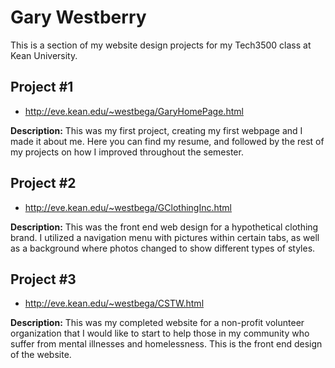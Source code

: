 # Gary Westberry
This is a section of my website design projects for my Tech3500 class at Kean University.

## Project #1

- http://eve.kean.edu/~westbega/GaryHomePage.html

<b>Description:</b> This was my first project, creating my first webpage and I made it about me. Here you can find my resume, and followed by the rest of my projects on how I improved throughout the semester.

## Project #2

- http://eve.kean.edu/~westbega/GClothingInc.html

<b>Description:</b> This was the front end web design for a hypothetical clothing brand. I utilized a navigation menu with pictures within certain tabs, as well as a background where photos changed to show different types of styles.

## Project #3

- http://eve.kean.edu/~westbega/CSTW.html

<b>Description:</b> This was my completed website for a non-profit volunteer organization that I would like to start to help those in my community who suffer from mental illnesses and homelessness. This is the front end design of the website.
